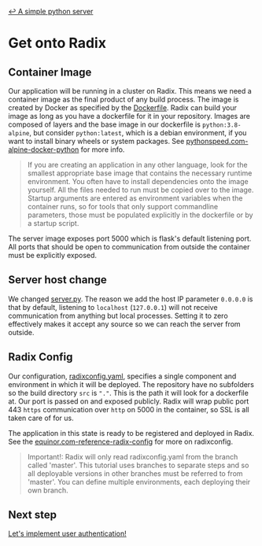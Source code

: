 [↩ A simple python server](/../../tree/python-server)

# Get onto Radix

## Container Image

Our application will be running in a cluster on Radix. This means we need a container image as the final product of any build process. The image is created by Docker as specified by the [Dockerfile](/Dockerfile). Radix can build your image as long as you have a dockerfile for it in your repository. Images are composed of layers and the base image in our dockerfile is `python:3.8-alpine`, but consider `python:latest`, which is a debian environment, if you want to install binary wheels or system packages. See [pythonspeed.com-alpine-docker-python](https://pythonspeed.com/articles/alpine-docker-python/) for more info.

>If you are creating an application in any other language, look for the smallest appropriate base image that contains the necessary runtime environment. You often have to install dependencies onto the image yourself. All the files needed to run must be copied over to the image.
>Startup arguments are entered as environment variables when the container runs, so for tools that only support commandline parameters, those must be populated explicitly in the dockerfile or by a startup script.

The server image exposes port 5000 which is flask's default listening port. All ports that should be open to communication from outside the container must be explicitly exposed.

## Server host change

We changed [server.py](/server.py). The reason we add the host IP parameter `0.0.0.0` is that by default, listening to `localhost` (`127.0.0.1`) will not receive communication from anything but local processes. Setting it to zero effectively makes it accept any source so we can reach the server from outside.

## Radix Config

Our configuration, [radixconfig.yaml](/radixconfig.yaml), specifies a single component and environment in which it will be deployed. The repository have no subfolders so the build directory `src` is `"."`. This is the path it will look for a dockerfile at. Our port is passed on and exposed publicly. Radix will wrap public port 443 `https` communication over `http` on 5000 in the container, so SSL is all taken care of for us.

The application in this state is ready to be registered and deployed in Radix. See the [equinor.com-reference-radix-config](https://www.radix.equinor.com/docs/reference-radix-config/) for more on radixconfig.

>Important!: Radix will only read radixconfig.yaml from the branch called 'master'. This tutorial uses branches to separate steps and so all deployable versions in other branches must be referred to from 'master'. You can define multiple environments, each deploying their own branch.

## Next step

[Let's implement user authentication!](/../../tree/auth-proxy)
